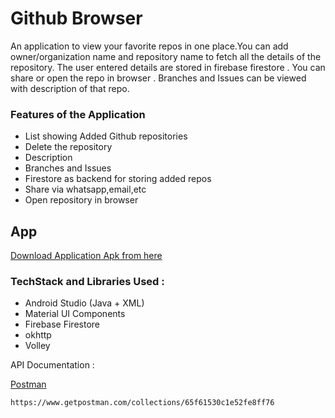 
# Github Browser

An application to view your favorite repos in one place.You can add owner/organization name and repository name to fetch all the details of the repository. The user entered details are stored in firebase firestore . You can share or open the repo in browser . Branches and Issues can be viewed with description of that repo.
### Features of the Application

* List showing Added Github repositories
* Delete the repository
* Description
* Branches and Issues
* Firestore as backend for storing added repos
* Share via whatsapp,email,etc
* Open repository in browser



## App

[Download Application Apk from here](https://drive.google.com/file/d/12lsvmmiMH6SE-vmlgeur5Mm7Xve7qqWa/view?usp=sharing)



### TechStack and Libraries Used :

* Android Studio (Java + XML)
* Material UI Components
* Firebase Firestore
* okhttp
* Volley

    

API Documentation : 

[Postman](https://www.getpostman.com/collections/65f61530c1e52fe8ff76)
    
    https://www.getpostman.com/collections/65f61530c1e52fe8ff76
    
 

